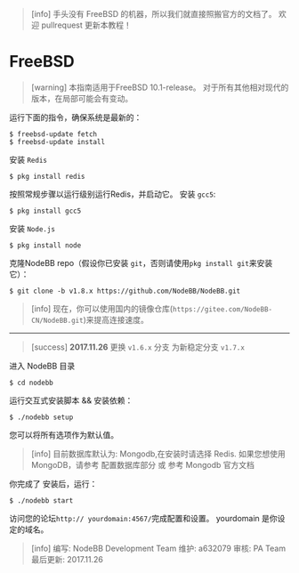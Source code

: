 >[info] 手头没有 FreeBSD 的机器，所以我们就直接照搬官方的文档了。 欢迎 pullrequest 更新本教程！
# FreeBSD
>[warning] 本指南适用于FreeBSD 10.1-release。 对于所有其他相对现代的版本，在局部可能会有变动。

运行下面的指令，确保系统是最新的：
```
$ freebsd-update fetch
$ freebsd-update install
```
安装 `Redis`
```
$ pkg install redis
```
按照常规步骤以运行级别运行Redis，并启动它。
安装 `gcc5`:
```
$ pkg install gcc5
```
安装 `Node.js`
```
$ pkg install node
```
克隆NodeBB repo（假设你已安装 `git`，否则请使用`pkg install git`来安装它）：
```
$ git clone -b v1.8.x https://github.com/NodeBB/NodeBB.git
```
>[info] 现在，你可以使用国内的镜像仓库(`https://gitee.com/NodeBB-CN/NodeBB.git`)来提高连接速度。

----------------------------

>[success] **2017.11.26** 更换 `v1.6.x` 分支 为新稳定分支 `v1.7.x`

进入 NodeBB 目录
```
$ cd nodebb
```
运行交互式安装脚本 && 安装依赖：
```
$ ./nodebb setup
```
您可以将所有选项作为默认值。

>[info] 目前数据库默认为: Mongodb,在安装时请选择 Redis. 如果您想使用 MongoDB，请参考 配置数据库部分 或 参考 Mongodb 官方文档

你完成了 安装后，运行：

```
$ ./nodebb start
```
访问您的论坛`http:// yourdomain:4567/`完成配置和设置。 yourdomain 是你设定的域名。

>[info] 编写: NodeBB Development Team
维护: a632079
审核: PA Team
最后更新: 2017.11.26